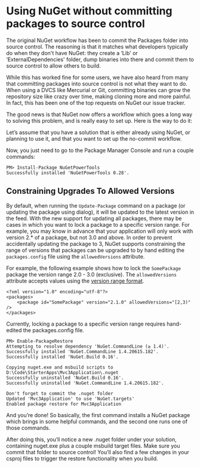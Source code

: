 ﻿# Using NuGet without committing packages to source control

The original NuGet workflow has been to commit the Packages folder into source control. The 
reasoning is that it matches what developers typically do when they don't have NuGet: they create a 
‘Lib' or ‘ExternalDependencies' folder, dump binaries into there and commit them to source control 
to allow others to build.

While this has worked fine for some users, we have also heard from many that committing packages 
into source control is not what they want to do. When using a DVCS like Mercurial or Git, committing 
binaries can grow the repository size like crazy over time, making cloning more and more painful. In 
fact, this has been one of the top requests on NuGet our issue tracker.

The good news is that NuGet now offers a workflow which goes a long way to solving this problem, and is
really easy to set up. Here is the way to do it:

Let’s assume that you have a solution that is either already using NuGet, or planning to use it, and that
you want to set up the no-commit workflow.

Now, you just need to go to the Package Manager Console and run a couple commands:

    PM> Install-Package NuGetPowerTools
    Successfully installed 'NuGetPowerTools 0.28'.

## Constraining Upgrades To Allowed Versions
By default, when running the `Update-Package` command on a package (or updating the package using dialog), 
it will be updated to the latest version in the feed. With the new support for updating all packages, there 
may be cases in which you want to lock a package to a specific version range. For example, you may know in 
advance that your application will only work with version 2.* of a package, but not 3.0 and above. In order 
to prevent accidentally updating the package to 3, NuGet supports constraining the range of versions that 
packages can be upgraded to by hand editing the `packages.config` file using the `allowedVersions` attribute.

For example, the following example shows how to lock the `SomePackage` package the version range 2.0 - 3.0 
(exclusive). The `allowedVersions` attribute accepts values using the</code> [version range format](../Reference/Version-Range-Specification).

    <?xml version="1.0" encoding="utf-8"?>
    <packages>
        <package id="SomePackage" version="2.1.0" allowedVersions="[2,3)" />
    </packages>

Currently, locking a package to a specific version range requires hand-edited the packages.config file.

    PM> Enable-PackageRestore
    Attempting to resolve dependency 'NuGet.CommandLine (≥ 1.4)'.
    Successfully installed 'NuGet.CommandLine 1.4.20615.182'.
    Successfully installed 'NuGet.Build 0.16'.
 
    Copying nuget.exe and msbuild scripts to D:\Code\StarterApps\Mvc3Application\.nuget
    Successfully uninstalled 'NuGet.Build 0.16'.
    Successfully uninstalled 'NuGet.CommandLine 1.4.20615.182'.
 
    Don't forget to commit the .nuget folder
    Updated 'Mvc3Application' to use 'NuGet.targets'
    Enabled package restore for Mvc3Application

And you’re done! So basically, the first command installs a NuGet package which brings
in some helpful commands, and the second one runs one of those commands.

After doing this, you’ll notice a new .nuget folder under your solution, containing
nuget.exe plus a couple msbuild target files. Make sure you commit that folder to
source control! You’ll also find a few changes in your csproj files to trigger the restore functionality when you build.
